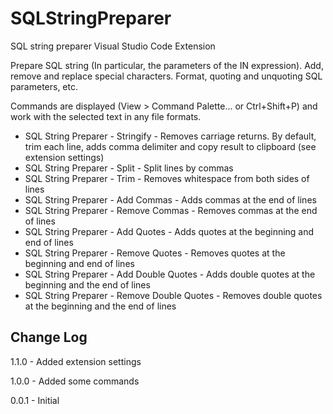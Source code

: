 # SQLStringPreparer
SQL string preparer Visual Studio Code Extension

Prepare SQL string (In particular, the parameters of the IN expression). Add, remove and replace special characters. Format, quoting and unquoting SQL parameters, etc.

Commands are displayed (View > Command Palette... or Ctrl+Shift+P) and work with the selected text in any file formats.

- SQL String Prepаrer - Stringify - Removes carriage returns. By default, trim each line, adds comma delimiter and copy result to clipboard (see extension settings)
- SQL String Prepаrer - Split - Split lines by commas
- SQL String Prepаrer - Trim - Removes whitespace from both sides of lines
- SQL String Prepаrer - Add Commas - Adds commas at the end of lines
- SQL String Prepаrer - Remove Commas - Removes commas at the end of lines
- SQL String Prepаrer - Add Quotes - Adds quotes at the beginning and end of lines
- SQL String Prepаrer - Remove Quotes - Removes quotes at the beginning and end of lines
- SQL String Prepаrer - Add Double Quotes - Adds double quotes at the beginning and the end of lines
- SQL String Prepаrer - Remove Double Quotes - Removes double quotes at the beginning and the end of lines

## Change Log
1.1.0 - Added extension settings

1.0.0 - Added some commands

0.0.1 - Initial
